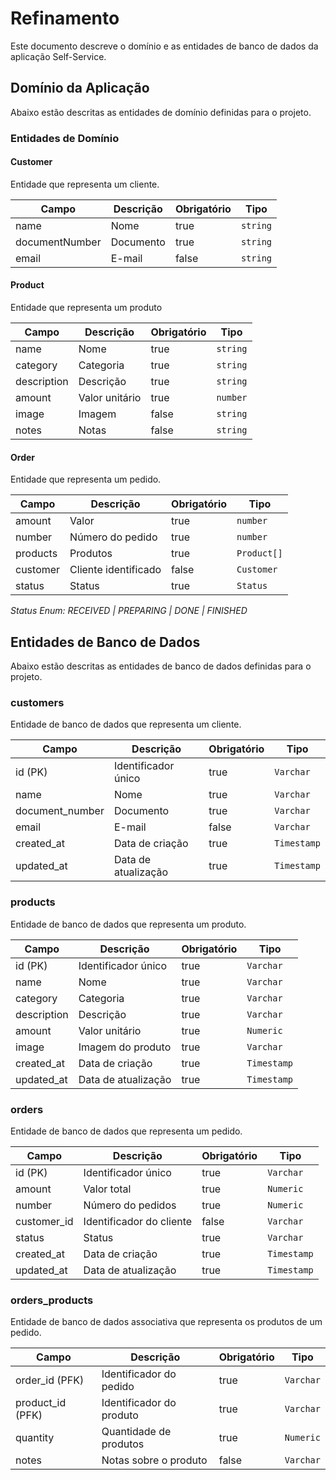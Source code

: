 # Refinamento

Este documento descreve o domínio e as entidades de banco de dados da aplicação Self-Service.

## Domínio da Aplicação

Abaixo estão descritas as entidades de domínio definidas para o projeto.

### Entidades de Domínio

#### Customer

Entidade que representa um cliente.

| Campo          | Descrição       | Obrigatório | Tipo    |
|----------------|-----------------|-------------|---------|
| name           | Nome            | true        | `string`|
| documentNumber | Documento       | true        | `string`|
| email          | E-mail          | false       | `string`|

#### Product

Entidade que representa um produto

| Campo       | Descrição         | Obrigatório | Tipo          |
|-------------|-------------------|-------------|---------------|
| name        | Nome              | true        | `string`      |
| category    | Categoria         | true        | `string`      |
| description | Descrição         | true        | `string`      |
| amount      | Valor unitário    | true        | `number`      |
| image       | Imagem            | false       | `string` |
| notes       | Notas             | false       | `string`      |

#### Order

Entidade que representa um pedido.

| Campo    | Descrição            | Obrigatório | Tipo        |
|----------|----------------------|-------------|-------------|
| amount   | Valor                | true        | `number`    |
| number   | Número do pedido     | true        | `number`    |
| products | Produtos             | true        | `Product[]` |
| customer | Cliente identificado | false       | `Customer`  |
| status   | Status               | true        | `Status`    |

_Status Enum: RECEIVED | PREPARING | DONE | FINISHED_

## Entidades de Banco de Dados

Abaixo estão descritas as entidades de banco de dados definidas para o projeto.

### customers

Entidade de banco de dados que representa um cliente.

| Campo            | Descrição           | Obrigatório | Tipo        |
|------------------|---------------------|-------------|-------------|
| id (PK)          | Identificador único | true        | `Varchar`   |
| name             | Nome                | true        | `Varchar`   |
| document_number  | Documento           | true        | `Varchar`   |
| email            | E-mail              | false       | `Varchar`   |
| created_at       | Data de criação     | true        | `Timestamp` |
| updated_at       | Data de atualização | true        | `Timestamp` |

### products

Entidade de banco de dados que representa um produto.

| Campo        | Descrição            | Obrigatório | Tipo        |
|--------------|----------------------|-------------|-------------|
| id (PK)      | Identificador único  | true        | `Varchar`   |
| name         | Nome                 | true        | `Varchar`   |
| category     | Categoria            | true        | `Varchar`   |
| description  | Descrição            | true        | `Varchar`   |
| amount       | Valor unitário       | true        | `Numeric`   |
| image        | Imagem do produto    | true        | `Varchar`     |
| created_at   | Data de criação      | true        | `Timestamp` |
| updated_at   | Data de atualização  | true        | `Timestamp` |

### orders

Entidade de banco de dados que representa um pedido.

| Campo         | Descrição               | Obrigatório | Tipo        |
|---------------|-------------------------|-------------|-------------|
| id (PK)       | Identificador único     | true        | `Varchar`   |
| amount        | Valor total             | true        | `Numeric`   |
| number        | Número do pedidos       | true        | `Numeric`   |
| customer_id   | Identificador do cliente| false       | `Varchar`   |
| status        | Status                  | true        | `Varchar`   |
| created_at    | Data de criação         | true        | `Timestamp` |
| updated_at    | Data de atualização     | true        | `Timestamp` |

### orders_products

Entidade de banco de dados associativa que representa os produtos de um pedido.

| Campo           | Descrição               | Obrigatório | Tipo      |
|-----------------|-------------------------|-------------|-----------|
| order_id (PFK)  | Identificador do pedido | true        | `Varchar` |
| product_id (PFK)| Identificador do produto| true        | `Varchar` |
| quantity        | Quantidade de produtos  | true        | `Numeric` |
| notes           | Notas sobre o produto   | false       | `Varchar` |
